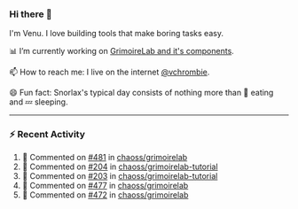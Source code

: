 ### Hi there 👋

I'm Venu. I love building tools that make boring tasks easy.

📊 I’m currently working on [GrimoireLab and it's components](https://chaoss.github.io/grimoirelab).

📫 How to reach me: I live on the internet [@vchrombie](https://www.google.co.in/search?q=vchrombie).

😄 Fun fact: Snorlax's typical day consists of nothing more than :doughnut: eating and :zzz: sleeping.

---

### :zap: Recent Activity

<!--RECENT_ACTIVITY:start-->
1. 💬 Commented on [#481](https://github.com/chaoss/grimoirelab/issues/481#issuecomment-1079927448) in [chaoss/grimoirelab](https://github.com/chaoss/grimoirelab)
2. 💬 Commented on [#204](https://github.com/chaoss/grimoirelab-tutorial/issues/204#issuecomment-1079925753) in [chaoss/grimoirelab-tutorial](https://github.com/chaoss/grimoirelab-tutorial)
3. 💬 Commented on [#203](https://github.com/chaoss/grimoirelab-tutorial/issues/203#issuecomment-1079925682) in [chaoss/grimoirelab-tutorial](https://github.com/chaoss/grimoirelab-tutorial)
4. 💬 Commented on [#477](https://github.com/chaoss/grimoirelab/issues/477#issuecomment-1078801877) in [chaoss/grimoirelab](https://github.com/chaoss/grimoirelab)
5. 💬 Commented on [#472](https://github.com/chaoss/grimoirelab/issues/472#issuecomment-1078798736) in [chaoss/grimoirelab](https://github.com/chaoss/grimoirelab)
<!--RECENT_ACTIVITY:end-->

<!--
**vchrombie/vchrombie** is a ✨ _special_ ✨ repository because its `README.md` (this file) appears on your GitHub profile.

Here are some ideas to get you started:

- 🔭 I’m currently working on ...
- 🌱 I’m currently learning ...
- 👯 I’m looking to collaborate on ...
- 🤔 I’m looking for help with ...
- 💬 Ask me about ...
- 📫 How to reach me: ...
- 😄 Pronouns: ...
- ⚡ Fun fact: ...
-->
